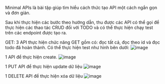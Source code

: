Minimal APIs là bài tập giúp tìm hiểu cách thức tạo API một cách ngắn gọn và đơn giản.

Sau khi thực hiện các bước theo hướng dẫn, thu được các API có thể gọi để thực hiện các thao tác CRUD đối với TODO và có thể thực hiện chạy test trên các endpoint được tạo ra.

GET:
3 API thực hiện chức năng GET gồm có: đọc tất cả, đọc theo id và đọc todo đã hoàn thành.
Có thể thực hiện test như hình bên dưới:
![image](https://github.com/user-attachments/assets/fe903bea-e530-482d-a0df-0f47107adce5)

1 API để thực hiện create.
![image](https://github.com/user-attachments/assets/2acf4c60-b333-4fc6-a397-1c9bf2968dd4)

1 PUT API để thực hiện update dữ liệu 
![image](https://github.com/user-attachments/assets/f671ef39-2b0a-4e98-bfaa-0a6be80b7e41)

1 DELETE API để thực hiện xóa dữ liệu
![image](https://github.com/user-attachments/assets/52d9ae17-e3e4-4cf0-a342-96d4263bf3c9)
